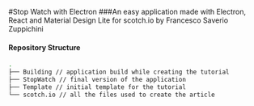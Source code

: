 #Stop Watch with Electron
###An easy application made with Electron, React and Material Design Lite for scotch.io by Francesco Saverio Zuppichini
#### Repository Structure

```bash
.
├── Building // application build while creating the tutorial
├── StopWatch // final version of the application
├── Template // initial template for the tutorial
└── scotch.io // all the files used to create the article
```